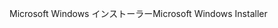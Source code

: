 <span data-ttu-id="dc169-101">Microsoft Windows インストーラー</span><span class="sxs-lookup"><span data-stu-id="dc169-101">Microsoft Windows Installer</span></span>